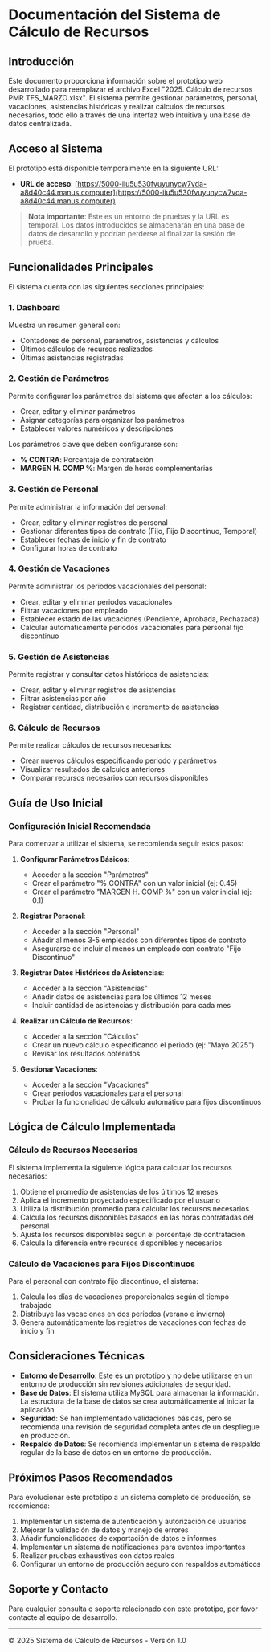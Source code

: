# Documentación del Sistema de Cálculo de Recursos

## Introducción

Este documento proporciona información sobre el prototipo web desarrollado para reemplazar el archivo Excel "2025. Cálculo de recursos PMR TFS_MARZO.xlsx". El sistema permite gestionar parámetros, personal, vacaciones, asistencias históricas y realizar cálculos de recursos necesarios, todo ello a través de una interfaz web intuitiva y una base de datos centralizada.

## Acceso al Sistema

El prototipo está disponible temporalmente en la siguiente URL:
- **URL de acceso**: [https://5000-iiu5u530fvuyunycw7vda-a8d40c44.manus.computer](https://5000-iiu5u530fvuyunycw7vda-a8d40c44.manus.computer)

> **Nota importante**: Este es un entorno de pruebas y la URL es temporal. Los datos introducidos se almacenarán en una base de datos de desarrollo y podrían perderse al finalizar la sesión de prueba.

## Funcionalidades Principales

El sistema cuenta con las siguientes secciones principales:

### 1. Dashboard

Muestra un resumen general con:
- Contadores de personal, parámetros, asistencias y cálculos
- Últimos cálculos de recursos realizados
- Últimas asistencias registradas

### 2. Gestión de Parámetros

Permite configurar los parámetros del sistema que afectan a los cálculos:
- Crear, editar y eliminar parámetros
- Asignar categorías para organizar los parámetros
- Establecer valores numéricos y descripciones

Los parámetros clave que deben configurarse son:
- **% CONTRA**: Porcentaje de contratación
- **MARGEN H. COMP %**: Margen de horas complementarias

### 3. Gestión de Personal

Permite administrar la información del personal:
- Crear, editar y eliminar registros de personal
- Gestionar diferentes tipos de contrato (Fijo, Fijo Discontinuo, Temporal)
- Establecer fechas de inicio y fin de contrato
- Configurar horas de contrato

### 4. Gestión de Vacaciones

Permite administrar los periodos vacacionales del personal:
- Crear, editar y eliminar periodos vacacionales
- Filtrar vacaciones por empleado
- Establecer estado de las vacaciones (Pendiente, Aprobada, Rechazada)
- Calcular automáticamente periodos vacacionales para personal fijo discontinuo

### 5. Gestión de Asistencias

Permite registrar y consultar datos históricos de asistencias:
- Crear, editar y eliminar registros de asistencias
- Filtrar asistencias por año
- Registrar cantidad, distribución e incremento de asistencias

### 6. Cálculo de Recursos

Permite realizar cálculos de recursos necesarios:
- Crear nuevos cálculos especificando periodo y parámetros
- Visualizar resultados de cálculos anteriores
- Comparar recursos necesarios con recursos disponibles

## Guía de Uso Inicial

### Configuración Inicial Recomendada

Para comenzar a utilizar el sistema, se recomienda seguir estos pasos:

1. **Configurar Parámetros Básicos**:
   - Acceder a la sección "Parámetros"
   - Crear el parámetro "% CONTRA" con un valor inicial (ej: 0.45)
   - Crear el parámetro "MARGEN H. COMP %" con un valor inicial (ej: 0.1)

2. **Registrar Personal**:
   - Acceder a la sección "Personal"
   - Añadir al menos 3-5 empleados con diferentes tipos de contrato
   - Asegurarse de incluir al menos un empleado con contrato "Fijo Discontinuo"

3. **Registrar Datos Históricos de Asistencias**:
   - Acceder a la sección "Asistencias"
   - Añadir datos de asistencias para los últimos 12 meses
   - Incluir cantidad de asistencias y distribución para cada mes

4. **Realizar un Cálculo de Recursos**:
   - Acceder a la sección "Cálculos"
   - Crear un nuevo cálculo especificando el periodo (ej: "Mayo 2025")
   - Revisar los resultados obtenidos

5. **Gestionar Vacaciones**:
   - Acceder a la sección "Vacaciones"
   - Crear periodos vacacionales para el personal
   - Probar la funcionalidad de cálculo automático para fijos discontinuos

## Lógica de Cálculo Implementada

### Cálculo de Recursos Necesarios

El sistema implementa la siguiente lógica para calcular los recursos necesarios:

1. Obtiene el promedio de asistencias de los últimos 12 meses
2. Aplica el incremento proyectado especificado por el usuario
3. Utiliza la distribución promedio para calcular los recursos necesarios
4. Calcula los recursos disponibles basados en las horas contratadas del personal
5. Ajusta los recursos disponibles según el porcentaje de contratación
6. Calcula la diferencia entre recursos disponibles y necesarios

### Cálculo de Vacaciones para Fijos Discontinuos

Para el personal con contrato fijo discontinuo, el sistema:

1. Calcula los días de vacaciones proporcionales según el tiempo trabajado
2. Distribuye las vacaciones en dos periodos (verano e invierno)
3. Genera automáticamente los registros de vacaciones con fechas de inicio y fin

## Consideraciones Técnicas

- **Entorno de Desarrollo**: Este es un prototipo y no debe utilizarse en un entorno de producción sin revisiones adicionales de seguridad.
- **Base de Datos**: El sistema utiliza MySQL para almacenar la información. La estructura de la base de datos se crea automáticamente al iniciar la aplicación.
- **Seguridad**: Se han implementado validaciones básicas, pero se recomienda una revisión de seguridad completa antes de un despliegue en producción.
- **Respaldo de Datos**: Se recomienda implementar un sistema de respaldo regular de la base de datos en un entorno de producción.

## Próximos Pasos Recomendados

Para evolucionar este prototipo a un sistema completo de producción, se recomienda:

1. Implementar un sistema de autenticación y autorización de usuarios
2. Mejorar la validación de datos y manejo de errores
3. Añadir funcionalidades de exportación de datos e informes
4. Implementar un sistema de notificaciones para eventos importantes
5. Realizar pruebas exhaustivas con datos reales
6. Configurar un entorno de producción seguro con respaldos automáticos

## Soporte y Contacto

Para cualquier consulta o soporte relacionado con este prototipo, por favor contacte al equipo de desarrollo.

---

© 2025 Sistema de Cálculo de Recursos - Versión 1.0
